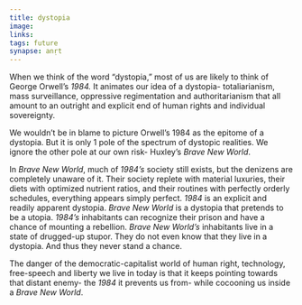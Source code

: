 ```yaml
---
title: dystopia
image: 
links:
tags: future
synapse: anṛt
---
```


When we think of the word “dystopia,” most of us are likely to think of George Orwell’s *1984.* It animates our idea of a dystopia- totaliarianism, mass surveillance, oppressive regimentation and authoritarianism that all amount to an outright and explicit end of human rights and individual sovereignty. 

We wouldn’t be in blame to picture Orwell’s 1984 as the epitome of a dystopia. But it is only 1 pole of the spectrum of dystopic realities. We ignore the other pole at our own risk- Huxley’s *Brave New World*.

In *Brave New World*, much of *1984’s* society still exists, but the denizens are completely unaware of it. Their society replete with material luxuries, their diets with optimized nutrient ratios, and their routines with perfectly orderly schedules, everything appears simply perfect. *1984* is an explicit and readily apparent dystopia. *Brave New World* is a dystopia that pretends to be a utopia. *1984’s* inhabitants can recognize their prison and have a chance of mounting a rebellion. *Brave New World’s* inhabitants live in a state of drugged-up stupor. They do not even know that they live in a dystopia. And thus they never stand a chance.

The danger of the democratic-capitalist world of human right, technology, free-speech and liberty we live in today is that it keeps pointing towards that distant enemy- the *1984* it prevents us from- while cocooning us inside a *Brave New World*.